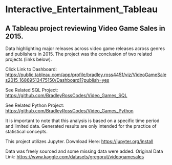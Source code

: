 # Interactive_Entertainment_Tableau
## A Tableau project reviewing Video Game Sales in 2015.

Data highlighting major releases across video game releases across genres and publishers in 2015. The project was the conclusion of two related projects (links below). 

Click Link to Dashboard: https://public.tableau.com/app/profile/bradley.ross4451/viz/VideoGameSales2015_16869513475150/Dashboard1?publish=yes


See Related SQL Project: https://github.com/BradleyRossCodes/Video_Games_SQL

See Related Python Project: https://github.com/BradleyRossCodes/Video_Games_Python

It is important to note that this analysis is based on a specific time period and limited data. Generated results are only intended for the practice of statistical concepts.

This project utilizes Jupyter. Download Here: https://jupyter.org/install

Data was freely sourced and some missing data were added. Original Data Link: https://www.kaggle.com/datasets/gregorut/videogamesales
